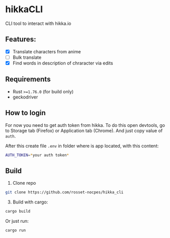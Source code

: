 # hikkaCLI
CLI tool to interact with hikka.io

## **Features**:
- [x] Translate characters from anime
- [ ] Bulk translate
- [x] Find words in description of chraracter via edits

## Requirements
- Rust `>=1.76.0` (for build only)
- geckodriver

## How to login
For now you need to get auth token from hikka. To do this open devtools, go to Storage tab (Firefox) or Application tab (Chrome). And just copy value of `auth`.

After this create file `.env` in folder where is app located, with this content:

```bash
AUTH_TOKEN=*your auth token*
```

## Build
1. Clone repo

```bash
git clone https://github.com/rosset-nocpes/hikka_cli
```

3. Build with cargo:

```bash
cargo build
```

Or just run:
```bash
cargo run
```
